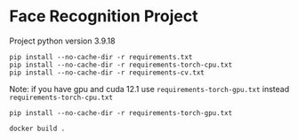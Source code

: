# Face Recognition Project

Project python version 3.9.18

```
pip install --no-cache-dir -r requirements.txt
pip install --no-cache-dir -r requirements-torch-cpu.txt
pip install --no-cache-dir -r requirements-cv.txt
```

Note: if you have gpu and cuda 12.1 use `requirements-torch-gpu.txt` instead ` requirements-torch-cpu.txt`

```
pip install --no-cache-dir -r requirements-torch-gpu.txt
```

```
docker build .
```
